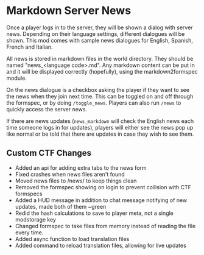 # Markdown Server News

Once a player logs in to the server, they will be shown a dialog with server news. Depending on their language settings, different dialogues will be shown. This mod comes with sample news dialogues for English, Spanish, French and Italian.

All news is stored in markdown files in the world directory. They should be named "news_\<language code>.md". Any markdown content can be put in and it will be displayed correctly (hopefully), using the markdown2formspec module.

On the news dialogue is a checkbox asking the player if they want to see the news when they join next time. This can be toggled on and off through the formspec, or by doing `/toggle_news`. Players can also run `/news` to quickly access the server news.

If there are news updates (`news_markdown` will check the English news each time someone logs in for updates), players will either see the news pop up like normal or be told that there are updates in case they wish to see them.


## Custom CTF Changes
* Added an api for adding extra tabs to the news form
* Fixed crashes when news files aren't found
* Moved news files to <worldir>/news/ to keep things clean
* Removed the formspec showing on login to prevent collision with CTF formspecs
* Added a HUD message in addition to chat message notifying of new updates, made both of them ~green
* Redid the hash calculations to save to player meta, not a single modstorage key
* Changed formspec to take files from memory instead of reading the file every time.
* Added async function to load translation files
* Added command to reload translation files, allowing for live updates
